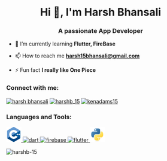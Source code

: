 

<h1 align="center">Hi 👋, I'm Harsh Bhansali</h1>
<h3 align="center">A passionate App Developer</h3>

- 🌱 I’m currently learning **Flutter, FireBase**

- 📫 How to reach me **harsh15bhansali@gmail.com**

- ⚡ Fun fact **I really like One Piece**

<h3 align="left">Connect with me:</h3>
<p align="left">
<a href="https://linkedin.com/in/harsh bhansali" target="blank"><img align="center" src="https://raw.githubusercontent.com/rahuldkjain/github-profile-readme-generator/master/src/images/icons/Social/linked-in-alt.svg" alt="harsh bhansali" height="30" width="40" /></a>
<a href="https://instagram.com/harshb_15" target="blank"><img align="center" src="https://raw.githubusercontent.com/rahuldkjain/github-profile-readme-generator/master/src/images/icons/Social/instagram.svg" alt="harshb_15" height="30" width="40" /></a>
<a href="https://www.codechef.com/users/kenadams15" target="blank"><img align="center" src="https://cdn.jsdelivr.net/npm/simple-icons@3.1.0/icons/codechef.svg" alt="kenadams15" height="30" width="40" /></a>
</p>

<h3 align="left">Languages and Tools:</h3>
<p align="left"> <a href="https://www.w3schools.com/cpp/" target="_blank" rel="noreferrer"> <img src="https://raw.githubusercontent.com/devicons/devicon/master/icons/cplusplus/cplusplus-original.svg" alt="cplusplus" width="40" height="40"/> </a> <a href="https://dart.dev" target="_blank" rel="noreferrer"> <img src="https://www.vectorlogo.zone/logos/dartlang/dartlang-icon.svg" alt="dart" width="40" height="40"/> </a> <a href="https://firebase.google.com/" target="_blank" rel="noreferrer"> <img src="https://www.vectorlogo.zone/logos/firebase/firebase-icon.svg" alt="firebase" width="40" height="40"/> </a> <a href="https://flutter.dev" target="_blank" rel="noreferrer"> <img src="https://www.vectorlogo.zone/logos/flutterio/flutterio-icon.svg" alt="flutter" width="40" height="40"/> </a> <a href="https://www.python.org" target="_blank" rel="noreferrer"> <img src="https://raw.githubusercontent.com/devicons/devicon/master/icons/python/python-original.svg" alt="python" width="40" height="40"/> </a> </p>

<p><img align="center" src="https://github-readme-stats.vercel.app/api/top-langs?username=harshb-15&show_icons=true&locale=en&layout=compact" alt="harshb-15" /></p>
